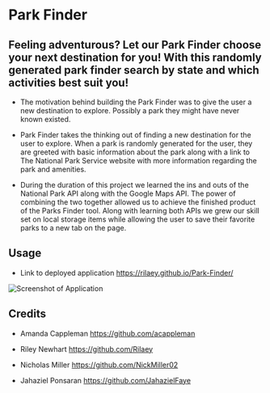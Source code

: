 # Park Finder

## Feeling adventurous? Let our Park Finder choose your next destination for you! With this randomly generated park finder search by state and which activities best suit you!

- The motivation behind building the Park Finder was to give the user a new destination to explore. Possibly a park they might have never known existed.

- Park Finder takes the thinking out of finding a new destination for the user to explore. When a park is randomly generated for the user, they are greeted with basic information about the park along with a link to The National Park Service website with more information regarding the park and amenities.

- During the duration of this project we learned the ins and outs of the National Park API along with the Google Maps API. The power of combining the two together allowed us to achieve the finished product of the Parks Finder tool. Along with learning both APIs we grew our skill set on local storage items while allowing the user to save their favorite parks to a new tab on the page.

## Usage

- Link to deployed application https://rilaey.github.io/Park-Finder/

![Screenshot of Application](xxxxxxxxx)

## Credits 

- Amanda Cappleman https://github.com/acappleman

- Riley Newhart https://github.com/Rilaey

- Nicholas Miller https://github.com/NickMiller02

- Jahaziel Ponsaran https://github.com/JahazielFaye
